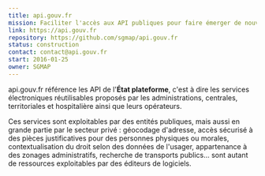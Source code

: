 ```yaml
---
title: api.gouv.fr
mission: Faciliter l'accès aux API publiques pour faire émerger de nouveaux services.
link: https://api.gouv.fr
repository: https://github.com/sgmap/api.gouv.fr
status: construction
contact: contact@api.gouv.fr
start: 2016-01-25
owner: SGMAP
---
```


api.gouv.fr référence les API de l'**État plateforme**, c'est à dire les services électroniques réutilisables proposés par les administrations, centrales, territoriales et hospitalière ainsi que leurs opérateurs.

Ces services sont exploitables par des entités publiques, mais aussi en grande partie par le secteur privé : géocodage d'adresse, accès sécurisé à des pièces justificatives pour des personnes physiques ou morales, contextualisation du droit selon des données de l'usager, appartenance à des zonages administratifs, recherche de transports publics… sont autant de ressources exploitables par des éditeurs de logiciels.
